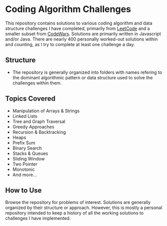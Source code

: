 # Coding Algorithm Challenges

This repository contains solutions to various coding algorithm and data structure challenges I have completed, primarily from [LeetCode](https://leetcode.com/) and a smaller subset from [CodeWars](https://www.codewars.com/). Solutions are primarily written in Javascript and/or Java. There are nearly 400 personally worked-out solutions within and counting, as I try to complete at least one challenge a day.

## Structure

- The repository is generally organized into folders with names refering to the dominant algorithmic pattern or data structure used to solve the challenges within them.

## Topics Covered

- Manipulation of Arrays & Strings
- Linked Lists
- Tree and Graph Traversal
- Greedy Approaches
- Recursion & Backtracking
- Heaps
- Prefix Sum
- Binary Search
- Stacks & Queues
- Sliding Window
- Two Pointer
- Monotonic
- And more...

## How to Use

Browse the repository for problems of interest. Solutions are generally organized by their structure or approach. However, this is mostly a personal repository intended to keep a history of all the working solutions to challenges I have implemented.
